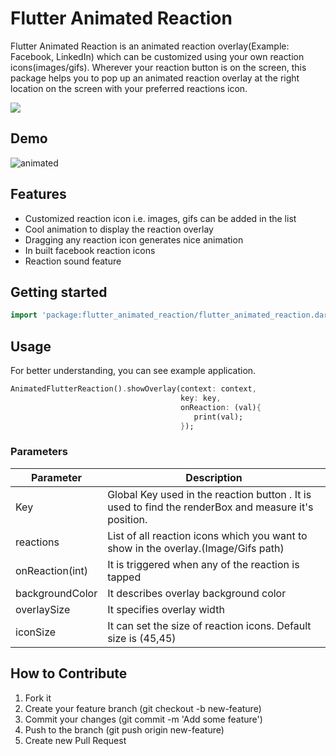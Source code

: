 <!--
This README describes the package. If you publish this package to pub.dev,
this README's contents appear on the landing page for your package.

For information about how to write a good package README, see the guide for
[writing package pages](https://dart.dev/guides/libraries/writing-package-pages).

For general information about developing packages, see the Dart guide for
[creating packages](https://dart.dev/guides/libraries/create-library-packages)
and the Flutter guide for
[developing packages and plugins](https://flutter.dev/developing-packages).
-->

# Flutter Animated Reaction

Flutter Animated Reaction is an animated reaction overlay(Example: Facebook, LinkedIn) which can be customized using your own reaction icons(images/gifs). Wherever your reaction button is on the screen, this package helps you to pop up an animated reaction overlay at the right location on the screen with your preferred reactions icon.

[![](https://visitcount.itsvg.in/api?id=Ajoy-1704001&label=Views%20Count&color=4&icon=5&pretty=true)](https://visitcount.itsvg.in)


## Demo

![animated](https://github.com/Ajoy-1704001/flutter_animated_reaction/assets/57573642/da427168-90be-40b7-a640-c91d2ddad6c8)

## Features

* Customized reaction icon i.e. images, gifs can be added in the list
* Cool animation to display the reaction overlay
* Dragging any reaction icon generates nice animation
* In built facebook reaction icons
* Reaction sound feature

## Getting started
```dart
import 'package:flutter_animated_reaction/flutter_animated_reaction.dart';
```
## Usage

For better understanding, you can see example application.

```dart
AnimatedFlutterReaction().showOverlay(context: context,
                                      key: key,
                                      onReaction: (val){
                                         print(val);
                                      });
```
### Parameters
Parameter  | Description
------------- | -------------
Key  | Global Key used in the reaction button . It is used to find the renderBox and measure it's position.
reactions  | List of all reaction icons which you want to show in the overlay.(Image/Gifs path)
onReaction(int) | It is triggered when any of the reaction is tapped
backgroundColor | It describes overlay background color
overlaySize | It specifies overlay width
iconSize| It can set the size of reaction icons. Default size is (45,45)

## How to Contribute

1. Fork it
2. Create your feature branch (git checkout -b new-feature)
3. Commit your changes (git commit -m 'Add some feature')
4. Push to the branch (git push origin new-feature)
5. Create new Pull Request
